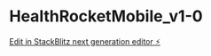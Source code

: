 # HealthRocketMobile_v1-0

[Edit in StackBlitz next generation editor ⚡️](https://stackblitz.com/~/github.com/Rocketman2178/HealthRocketMobile_v1-0)